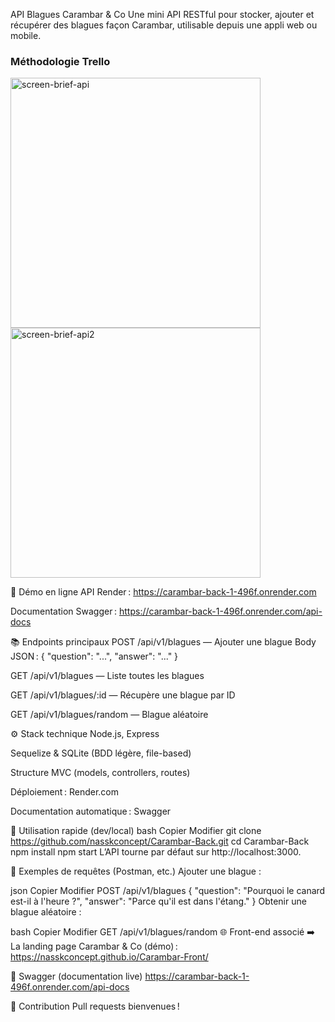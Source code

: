 ﻿API Blagues Carambar & Co
Une mini API RESTful pour stocker, ajouter et récupérer des blagues façon Carambar, utilisable depuis une appli web ou mobile.

<h3>Méthodologie Trello</h3>

<img src="https://github.com/user-attachments/assets/1cbc388f-f97f-4431-82bd-511f1f8957b6" alt="screen-brief-api" width="400" />
<br>
<img src="https://github.com/user-attachments/assets/4a255527-c22f-477b-8833-53b9c1b8e8c7" alt="screen-brief-api2" width="400" />




🚀 Démo en ligne
API Render : https://carambar-back-1-496f.onrender.com

Documentation Swagger : https://carambar-back-1-496f.onrender.com/api-docs

📚 Endpoints principaux
POST /api/v1/blagues — Ajouter une blague
Body JSON : { "question": "...", "answer": "..." }

GET /api/v1/blagues — Liste toutes les blagues

GET /api/v1/blagues/:id — Récupère une blague par ID

GET /api/v1/blagues/random — Blague aléatoire

⚙️ Stack technique
Node.js, Express

Sequelize & SQLite (BDD légère, file-based)

Structure MVC (models, controllers, routes)

Déploiement : Render.com

Documentation automatique : Swagger

🚩 Utilisation rapide (dev/local)
bash
Copier
Modifier
git clone https://github.com/nasskconcept/Carambar-Back.git
cd Carambar-Back
npm install
npm start
L’API tourne par défaut sur http://localhost:3000.

📝 Exemples de requêtes (Postman, etc.)
Ajouter une blague :

json
Copier
Modifier
POST /api/v1/blagues
{
"question": "Pourquoi le canard est-il à l'heure ?",
"answer": "Parce qu'il est dans l'étang."
}
Obtenir une blague aléatoire :

bash
Copier
Modifier
GET /api/v1/blagues/random
🌐 Front-end associé
➡️ La landing page Carambar & Co (démo) :
https://nasskconcept.github.io/Carambar-Front/

📄 Swagger (documentation live)
https://carambar-back-1-496f.onrender.com/api-docs

🤝 Contribution
Pull requests bienvenues !
